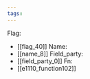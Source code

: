 ```yaml
---
tags:
---
```

Flag:
- [[flag_40]]
Name:
- [[name_8]]
Field_party:
- [[field_party_0]]
Fn:
- [[e1110_function102]]
